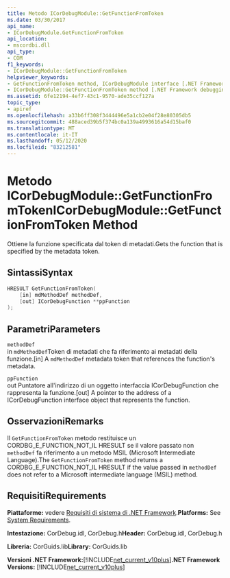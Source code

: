 ```yaml
---
title: Metodo ICorDebugModule::GetFunctionFromToken
ms.date: 03/30/2017
api_name:
- ICorDebugModule.GetFunctionFromToken
api_location:
- mscordbi.dll
api_type:
- COM
f1_keywords:
- ICorDebugModule::GetFunctionFromToken
helpviewer_keywords:
- GetFunctionFromToken method, ICorDebugModule interface [.NET Framework debugging]
- ICorDebugModule::GetFunctionFromToken method [.NET Framework debugging]
ms.assetid: 6fe12194-4ef7-43c1-9570-ade35ccf127a
topic_type:
- apiref
ms.openlocfilehash: a33b6ff308f3444496e5a1cb2e04f28e80305db5
ms.sourcegitcommit: 488aced39b5f374bc0a139a4993616a54d15baf0
ms.translationtype: MT
ms.contentlocale: it-IT
ms.lasthandoff: 05/12/2020
ms.locfileid: "83212581"
---
```

# <a name="icordebugmodulegetfunctionfromtoken-method"></a><span data-ttu-id="48daf-102">Metodo ICorDebugModule::GetFunctionFromToken</span><span class="sxs-lookup"><span data-stu-id="48daf-102">ICorDebugModule::GetFunctionFromToken Method</span></span>
<span data-ttu-id="48daf-103">Ottiene la funzione specificata dal token di metadati.</span><span class="sxs-lookup"><span data-stu-id="48daf-103">Gets the function that is specified by the metadata token.</span></span>  
  
## <a name="syntax"></a><span data-ttu-id="48daf-104">Sintassi</span><span class="sxs-lookup"><span data-stu-id="48daf-104">Syntax</span></span>  
  
```cpp  
HRESULT GetFunctionFromToken(  
    [in] mdMethodDef methodDef,  
    [out] ICorDebugFunction **ppFunction  
);  
```  
  
## <a name="parameters"></a><span data-ttu-id="48daf-105">Parametri</span><span class="sxs-lookup"><span data-stu-id="48daf-105">Parameters</span></span>  
 `methodDef`  
 <span data-ttu-id="48daf-106">in `mdMethodDef`Token di metadati che fa riferimento ai metadati della funzione.</span><span class="sxs-lookup"><span data-stu-id="48daf-106">[in] A `mdMethodDef` metadata token that references the function's metadata.</span></span>  
  
 `ppFunction`  
 <span data-ttu-id="48daf-107">out Puntatore all'indirizzo di un oggetto interfaccia ICorDebugFunction che rappresenta la funzione.</span><span class="sxs-lookup"><span data-stu-id="48daf-107">[out] A pointer to the address of a ICorDebugFunction interface object that represents the function.</span></span>  
  
## <a name="remarks"></a><span data-ttu-id="48daf-108">Osservazioni</span><span class="sxs-lookup"><span data-stu-id="48daf-108">Remarks</span></span>  
 <span data-ttu-id="48daf-109">Il `GetFunctionFromToken` metodo restituisce un CORDBG_E_FUNCTION_NOT_IL HRESULT se il valore passato non `methodDef` fa riferimento a un metodo MSIL (Microsoft Intermediate Language).</span><span class="sxs-lookup"><span data-stu-id="48daf-109">The `GetFunctionFromToken` method returns a CORDBG_E_FUNCTION_NOT_IL HRESULT if the value passed in `methodDef` does not refer to a Microsoft intermediate language (MSIL) method.</span></span>  
  
## <a name="requirements"></a><span data-ttu-id="48daf-110">Requisiti</span><span class="sxs-lookup"><span data-stu-id="48daf-110">Requirements</span></span>  
 <span data-ttu-id="48daf-111">**Piattaforme:** vedere [Requisiti di sistema di .NET Framework](../../get-started/system-requirements.md).</span><span class="sxs-lookup"><span data-stu-id="48daf-111">**Platforms:** See [System Requirements](../../get-started/system-requirements.md).</span></span>  
  
 <span data-ttu-id="48daf-112">**Intestazione:** CorDebug.idl, CorDebug.h</span><span class="sxs-lookup"><span data-stu-id="48daf-112">**Header:** CorDebug.idl, CorDebug.h</span></span>  
  
 <span data-ttu-id="48daf-113">**Libreria:** CorGuids.lib</span><span class="sxs-lookup"><span data-stu-id="48daf-113">**Library:** CorGuids.lib</span></span>  
  
 <span data-ttu-id="48daf-114">**Versioni .NET Framework:**[!INCLUDE[net_current_v10plus](../../../../includes/net-current-v10plus-md.md)]</span><span class="sxs-lookup"><span data-stu-id="48daf-114">**.NET Framework Versions:** [!INCLUDE[net_current_v10plus](../../../../includes/net-current-v10plus-md.md)]</span></span>
